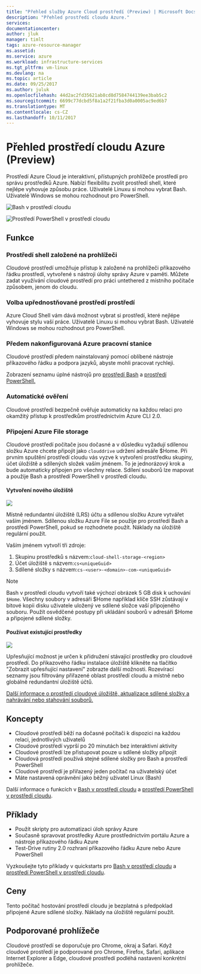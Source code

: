 ```yaml
---
title: "Přehled služby Azure Cloud prostředí (Preview) | Microsoft Docs"
description: "Přehled prostředí cloudu Azure."
services: 
documentationcenter: 
author: jluk
manager: timlt
tags: azure-resource-manager
ms.assetid: 
ms.service: azure
ms.workload: infrastructure-services
ms.tgt_pltfrm: vm-linux
ms.devlang: na
ms.topic: article
ms.date: 09/25/2017
ms.author: juluk
ms.openlocfilehash: 44d2ac2fd35621ab8cd8d7584744139ee3bab5c2
ms.sourcegitcommit: 6699c77dcbd5f8a1a2f21fba3d0a0005ac9ed6b7
ms.translationtype: MT
ms.contentlocale: cs-CZ
ms.lasthandoff: 10/11/2017
---
```

# <a name="overview-of-azure-cloud-shell-preview"></a>Přehled prostředí cloudu Azure (Preview)
Prostředí Azure Cloud je interaktivní, přístupných prohlížeče prostředí pro správu prostředků Azure.
Nabízí flexibilitu zvolit prostředí shell, které nejlépe vyhovuje způsobu práce.
Uživatelé Linuxu si mohou vybrat Bash. Uživatelé Windows se mohou rozhodnout pro PowerShell.

![Bash v prostředí cloudu](media/overview/overview-bash-pic.png)

![Prostředí PowerShell v prostředí cloudu](media/overview/overview-ps-pic.png)

## <a name="features"></a>Funkce
### <a name="browser-based-shell-experience"></a>Prostředí shell založené na prohlížeči
Cloudové prostředí umožňuje přístup k založené na prohlížeči příkazového řádku prostředí, vytvořené s nástroji úlohy správy Azure v paměti.
Můžete zadat využívání cloudové prostředí pro práci untethered z místního počítače způsobem, jenom do cloudu.

### <a name="choice-of-preferred-shell-experience"></a>Volba upřednostňované prostředí prostředí
Azure Cloud Shell vám dává možnost vybrat si prostředí, které nejlépe vyhovuje stylu vaší práce.
Uživatelé Linuxu si mohou vybrat Bash. Uživatelé Windows se mohou rozhodnout pro PowerShell.

### <a name="pre-configured-azure-workstation"></a>Předem nakonfigurovaná Azure pracovní stanice
Cloudové prostředí předem nainstalovaný pomocí oblíbené nástroje příkazového řádku a podpora jazyků, abyste mohli pracovat rychleji.

Zobrazení seznamu úplné nástrojů pro [prostředí Bash](features.md#tools) a [prostředí PowerShell.](features-powershell.md#tools)

### <a name="automatic-authentication"></a>Automatické ověření
Cloudové prostředí bezpečně ověřuje automaticky na každou relaci pro okamžitý přístup k prostředkům prostřednictvím Azure CLI 2.0.

### <a name="connect-your-azure-file-storage"></a>Připojení Azure File storage
Cloudové prostředí počítače jsou dočasné a v důsledku vyžadují sdílenou složku Azure chcete připojit jako `clouddrive` udržení adresáře $Home.
Při prvním spuštění prostředí cloudu vás vyzve k vytvoření prostředku skupiny, účet úložiště a sdílených složek vaším jménem. To je jednorázový krok a bude automaticky připojen pro všechny relace. Sdílení souborů lze mapovat a použije Bash a prostředí PowerShell v prostředí cloudu.

#### <a name="create-new-storage"></a>Vytvoření nového úložiště
![](media/overview/basic-storage.png)

Místně redundantní úložiště (LRS) účtu a sdílenou složku Azure vytvářet vaším jménem. Sdílenou složku Azure File se použije pro prostředí Bash a prostředí PowerShell, pokud se rozhodnete použít. Náklady na úložiště regulární použít.

Vaším jménem vytvoří tři zdroje:
1. Skupinu prostředků s názvem:`cloud-shell-storage-<region>`
2. Účet úložiště s názvem:`cs<uniqueGuid>`
3. Sdílené složky s názvem:`cs-<user>-<domain>-com-<uniqueGuid>`

> [!Note]
> Bash v prostředí cloudu vytvoří také výchozí obrázek 5 GB disk k uchování `$Home`. Všechny soubory v adresáři $Home například klíče SSH zůstávají v bitové kopii disku uživatele uložený ve sdílené složce vaší připojeného souboru. Použít osvědčené postupy při ukládání souborů v adresáři $Home a připojené sdílené složky.

#### <a name="use-existing-resources"></a>Používat existující prostředky
![](media/overview/advanced-storage.png)

Upřesňující možnost je určen k přidružení stávající prostředky pro cloudové prostředí.
Do příkazového řádku instalace úložiště klikněte na tlačítko "Zobrazit upřesňující nastavení" zobrazte další možnosti.
Rozevírací seznamy jsou filtrovány přiřazené oblast prostředí cloudu a místně nebo globálně redundantní úložiště účtů.

[Další informace o prostředí cloudové úložiště, aktualizace sdílené složky a nahrávání nebo stahování souborů.](persisting-shell-storage.md)

## <a name="concepts"></a>Koncepty
* Cloudové prostředí běží na dočasné počítači k dispozici na každou relaci, jednotlivých uživatelů
* Cloudové prostředí vyprší po 20 minutách bez interaktivní aktivity
* Cloudové prostředí lze přistupovat pouze u sdílené složky připojit
* Cloudová prostředí používá stejné sdílené složky pro Bash a prostředí PowerShell
* Cloudové prostředí je přiřazený jeden počítač na uživatelský účet
* Máte nastavená oprávnění jako běžný uživatel Linux (Bash)

Další informace o funkcích v [Bash v prostředí cloudu](features.md) a [prostředí PowerShell v prostředí cloudu](features-powershell.md).

## <a name="examples"></a>Příklady
* Použít skripty pro automatizaci úloh správy Azure
* Současně spravovat prostředky Azure prostřednictvím portálu Azure a nástroje příkazového řádku Azure
* Test-Drive rutiny 2.0 rozhraní příkazového řádku Azure nebo Azure PowerShell

Vyzkoušejte tyto příklady v quickstarts pro [Bash v prostředí cloudu](quickstart.md) a [prostředí PowerShell v prostředí cloudu](quickstart-powershell.md).

## <a name="pricing"></a>Ceny
Tento počítač hostování prostředí cloudu je bezplatná s předpoklad připojené Azure sdílené složky. Náklady na úložiště regulární použít.

## <a name="supported-browsers"></a>Podporované prohlížeče
Cloudové prostředí se doporučuje pro Chrome, okraj a Safari.
Když cloudové prostředí je podporované pro Chrome, Firefox, Safari, aplikace Internet Explorer a Edge, cloudové prostředí podléhá nastavení konkrétní prohlížeče.